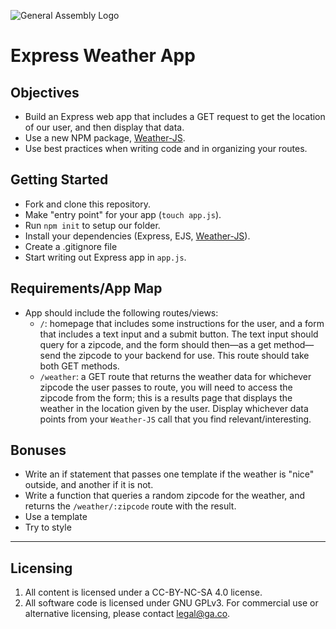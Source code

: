 ![General Assembly Logo](i.imgur.com/ke8USTq.png)

# Express Weather App

## Objectives
* Build an Express web app that includes a GET request to get the location of our user, and then display that data.
* Use a new NPM package, [Weather-JS](https://www.npmjs.com/package/weather-js).
* Use best practices when writing code and in organizing your routes. 

## Getting Started

* Fork and clone this repository.
* Make "entry point" for your app (`touch app.js`). 
* Run `npm init` to setup our folder. 
* Install your dependencies (Express, EJS, [Weather-JS](https://www.npmjs.com/package/weather-js)). 
* Create a .gitignore file
* Start writing out Express app in `app.js`.

## Requirements/App Map

* App should include the following routes/views:
  - `/`: homepage that includes some instructions for the user, and a form that includes a text input and a submit button. The text input should query for a zipcode, and the form should then—as a get method—send the zipcode to your backend for use. This route should take both GET methods. 
  - `/weather`: a GET route that returns the weather data for whichever zipcode the user passes to route, you will need to access the zipcode from the form; this is a results page that displays the weather in the location given by the user. Display whichever data points from your `Weather-JS` call that you find relevant/interesting. 

## Bonuses
* Write an if statement that passes one template if the weather is "nice" outside, and another if it is not. 
* Write a function that queries a random zipcode for the weather, and returns the `/weather/:zipcode` route with the result. 
* Use a template
* Try to style

---

## Licensing
1. All content is licensed under a CC-BY-NC-SA 4.0 license.
2. All software code is licensed under GNU GPLv3. For commercial use or alternative licensing, please contact legal@ga.co.
